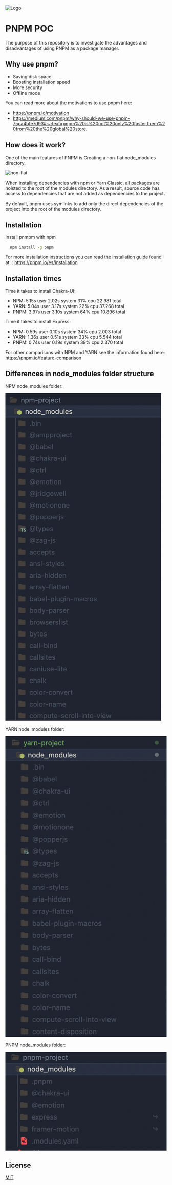 ![Logo](https://pnpm.io/fr/img/pnpm-no-name-with-frame.svg)

# PNPM POC

The purpose of this repository is to investigate the advantages and disadvantages of using PNPM as a package manager.

## Why use pnpm?

- Saving disk space
- Boosting installation speed
- More security
- Offline mode

You can read more about the motivations to use pnpm here:

- https://pnpm.io/motivation
- https://medium.com/pnpm/why-should-we-use-pnpm-75ca4bfe7d93#:~:text=pnpm%20is%20not%20only%20faster,them%20from%20the%20global%20store.

## How does it work?

One of the main features of PNPM is Creating a non-flat node_modules directory.

![non-flat](https://d33wubrfki0l68.cloudfront.net/64b2f62af3b1c3dc4314df0ec517d9661d03b934/aca71/assets/images/node-modules-structure-8ab301ddaed3b7530858b233f5b3be57.jpg)

When installing dependencies with npm or Yarn Classic, all packages are hoisted to the root of the modules directory. As a result, source code has access to dependencies that are not added as dependencies to the project.

By default, pnpm uses symlinks to add only the direct dependencies of the project into the root of the modules directory.

## Installation

Install pnmpm with npm

```bash
  npm install -g pnpm
```

For more installation instructions you can read the installation guide found at: : https://pnpm.io/es/installation

## Installation times

Time it takes to install Chakra-UI:

- NPM: 5.15s user 2.02s system 31% cpu 22.981 total
- YARN: 5.04s user 3.17s system 22% cpu 37.268 total
- PNPM: 3.97s user 3.10s system 64% cpu 10.896 total

Time it takes to install Express:

- NPM: 0.59s user 0.10s system 34% cpu 2.003 total
- YARN: 1.36s user 0.51s system 33% cpu 5.544 total
- PNPM: 0.74s user 0.19s system 39% cpu 2.370 total

For other comparisons with NPM and YARN see the information found here: https://pnpm.io/feature-comparison

## Differences in node_modules folder structure

NPM node_modules folder:

![npm](./images/npm-project.png)

YARN node_modules folder:

![yarn](./images/yarn-project.png)

PNPM node_modules folder:

![pnpm](./images/pnpm-project.png)

## License

[MIT](https://choosealicense.com/licenses/mit/)
